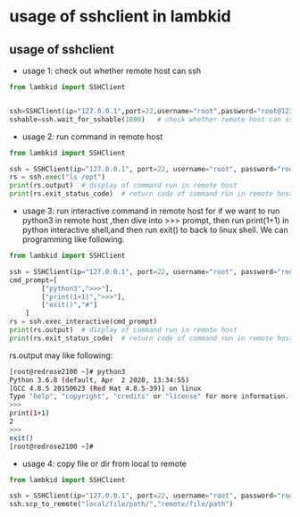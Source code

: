 # usage of sshclient in lambkid

## usage of sshclient

* usage 1: check out whether remote host can ssh

```python 
from lambkid import SSHClient


ssh=SSHClient(ip="127.0.0.1",port=22,username="root",password="root@123")
sshable=ssh.wait_for_sshable(1800)   # check whether remote host can ssh,timeout is 1800 seconds
```

* usage 2: run command in remote host

```python
from lambkid import SSHClient

ssh = SSHClient(ip="127.0.0.1", port=22, username="root", password="root@123")
rs = ssh.exec("ls /opt")
print(rs.output)  # display of command run in remote host
print(rs.exit_status_code)  # return code of command run in remote host
```

* usage 3: run interactive command in remote host
  for if we want to run python3 in remote host ,then dive into >>> prompt, then run print(1+1) in python interactive
  shell,and then run exit() to back to linux shell. We can programming like following.

```python
from lambkid import SSHClient

ssh = SSHClient(ip="127.0.0.1", port=22, username="root", password="root@123")
cmd_prompt=[
        ["python3",">>>"],
        ["print(1+1)",">>>"],
        ["exit()","#"]
    ]
rs = ssh.exec_interactive(cmd_prompt)
print(rs.output)  # display of command run in remote host
print(rs.exit_status_code)  # return code of command run in remote host
```
rs.output may like following:
```bash
[root@redrose2100 ~]# python3
Python 3.6.8 (default, Apr  2 2020, 13:34:55) 
[GCC 4.8.5 20150623 (Red Hat 4.8.5-39)] on linux
Type "help", "copyright", "credits" or "license" for more information.
>>> 
print(1+1)
2
>>> 
exit()
[root@redrose2100 ~]# 
```


* usage 4: copy file or dir from local to remote

```python
from lambkid import SSHClient

ssh = SSHClient(ip="127.0.0.1", port=22, username="root", password="root@123")
ssh.scp_to_remote("local/file/path/","remote/file/path")
```